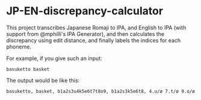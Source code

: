 # JP-EN-discrepancy-calculator

This project transcribes Japanese Romaji to IPA, and English to IPA (with support from @mphilli's IPA Generator), and then calculates the discrepancy using edit distance, and finally labels the indices for each phoneme.

For example, if you give such an input:

`basuketto basket`

The output would be like this:

`basuketto, basket, b1a2s3u4k5e6t7t8o9, b1a2s3k5e6t8, 4.u/ø 7.t/ø 9.o/ø`
